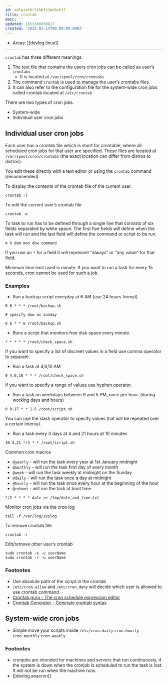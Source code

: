 ```yaml
---
id: odlpzat6rl1hbfz3ph8xhil
title: crontab
desc: ''
updated: 1653306030627
created: '2022-05-14T00:00:00.000Z'
---
```


- Areas: [[devlog.linux]]

---

`crontab` has three different meanings:

1. The text file that contains the users cron jobs can be called as user’s `crontabs`
   - It is located at `/var/spool/cron/crontabs`
2. The command `crontab` is used to manage the user’s crontabs files.
3. It can also refer to the configuration file for the system-wide cron jobs called crontab located at `/etc/crontab`

There are two types of cron jobs.

- System-wide
- Individual user cron jobs

## Individual user cron jobs

Each user has a crontab file which is short for crontable, where all scheduled cron jobs for that user are specified. These files are located at `/var/spool/cron/crontabs` (the exact location can differ from distros to distros).

You edit these directly with a text editor or using the `crontab` command (recommended).

To display the contents of the crontab file of the current user.

```
crontab -l
```

To edit the current user’s crontab file

```
crontab -e
```

To task to run has to be defined through a single line that consists of six fields separated by white space. The first five fields will define when the task will run and the last field will define the command or script to be run.

```
m h dom mon dow command
```

If you use an `*` for a field it will represent “always” or “any value” for that field.

Minimum time limit used is minute. If you want to run a task for every 15 seconds, cron cannot be used for such a job.

### Examples

- Run a backup script everyday at 6 AM (use 24 hours format)

```
0 6 * * * /root/backup.sh

# specify dow as sunday

0 6 * * 0 /root/backup.sh
```

- Runs a script that monitors free disk space every minute.

```
* * * * * /root/check_space.sh
```

If you want to specify a list of discreet values in a field use comma operator to separate.

- Run a task at 4,6,10 AM

```
0 4,6,10 * * * /root/check_space.sh
```

If you want to specify a range of values use hyphen operator.

- Run a task on weekdays between 9 and 5 PM, once per hour. (during working days and hours)

```
0 9-17 * * 1-5 /root/script.sh
```

You can use the slash operator to specify values that will be repeated over a certain interval.

- Run a task every 3 days at 4 and 21 hours at 10 minutes

```
10 4,21 */3 * * /root/script.sh
```

Common cron macros

- `@yearly` - will run the task every year at 1st January midnight
- `@monthly` - will run the task first day of every month
- `@week` - will run the task weekly at midnight on the Sunday
- `@daily` - will run the task once a day at midnight
- `@hourly` - will run the task once every hour at the beginning of the hour
- `@reboot` - will run the task at boot time

```
*/2 * * * * date >> /tmp/date_and_time.txt
```

Monitor cron jobs via the cron log

```
tail -f /var/log/syslog
```

To remove crontab file

```
crontab -r
```

Edit/remove other user’s crontab

```
sudo crontab -e -u userName
sudo crontab -r -u userName
```

### Footnotes

- Use absolute path of the script in the crontab
- `/etc/cron.allow` and `/etc/cron.deny` will decide which user is allowed to use crontab command.
- [Crontab.guru - The cron schedule expression editor](https://crontab.guru/)
- [Crontab Generator - Generate crontab syntax](https://crontab-generator.org/)

## System-wide cron jobs

- Simple move your scripts inside `/etc/cron.daily` `cron.hourly` `cron.monthly` `cron.weekly`

### Footnotes

- cronjobs are intended for machines and servers that run continuously, if the system is down when the cronjob is scheduled to run the task is lost. It will not be run when the machine runs.
- [[devlog.anacron]]
